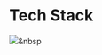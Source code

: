 # Tech Stack
<img src="https://img.shields.io/badge/html5-E34F26?style=flat-square&logo=html5&logoColor=white"/></a>&nbsp 
